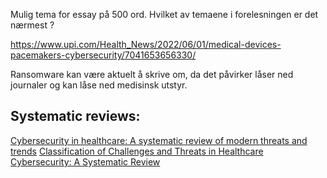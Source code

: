 Mulig tema for essay på 500 ord. Hvilket av temaene i forelesningen er det nærmest ? 

https://www.upi.com/Health_News/2022/06/01/medical-devices-pacemakers-cybersecurity/7041653656330/

Ransomware kan være aktuelt å skrive om, da det påvirker låser ned journaler og kan låse ned medisinsk utstyr.


## Systematic reviews:
[Cybersecurity in healthcare: A systematic review of modern threats and trends](https://pubmed.ncbi.nlm.nih.gov/27689562/)
[Classification of Challenges and Threats in Healthcare Cybersecurity: A Systematic Review](https://pubmed.ncbi.nlm.nih.gov/35773885/)
